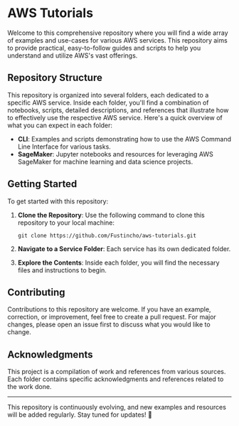 # AWS Tutorials

Welcome to this comprehensive repository where you will find a wide array of examples and use-cases for various AWS services. This repository aims to provide practical, easy-to-follow guides and scripts to help you understand and utilize AWS's vast offerings.

## Repository Structure

This repository is organized into several folders, each dedicated to a specific AWS service. Inside each folder, you'll find a combination of notebooks, scripts, detailed descriptions, and references that illustrate how to effectively use the respective AWS service. Here's a quick overview of what you can expect in each folder:

- **CLI**: Examples and scripts demonstrating how to use the AWS Command Line Interface for various tasks.
- **SageMaker**: Jupyter notebooks and resources for leveraging AWS SageMaker for machine learning and data science projects.

## Getting Started

To get started with this repository:

1. **Clone the Repository**: Use the following command to clone this repository to your local machine:

    `git clone https://github.com/Fustincho/aws-tutorials.git`

2. **Navigate to a Service Folder**: Each service has its own dedicated folder.

3. **Explore the Contents**: Inside each folder, you will find the necessary files and instructions to begin.

## Contributing

Contributions to this repository are welcome. If you have an example, correction, or improvement, feel free to create a pull request. For major changes, please open an issue first to discuss what you would like to change.

## Acknowledgments

This project is a compilation of work and references from various sources. Each folder contains specific acknowledgments and references related to the work done.

---

This repository is continuously evolving, and new examples and resources will be added regularly. Stay tuned for updates! 🚀
